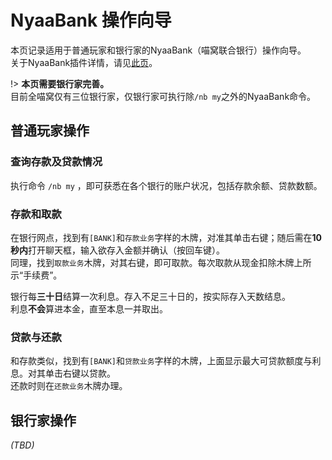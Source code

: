 # NyaaBank 操作向导

本页记录适用于普通玩家和银行家的NyaaBank（喵窝联合银行）操作向导。  
关于NyaaBank插件详情，请见[此页](nyaa/economic/nyaabank.md "NyaaBank介绍")。

!> **本页需要银行家完善。**  
目前全喵窝仅有三位银行家，仅银行家可执行除`/nb my`之外的NyaaBank命令。

## 普通玩家操作
### 查询存款及贷款情况
执行命令 `/nb my` ，即可获悉在各个银行的账户状况，包括存款余额、贷款数额。

### 存款和取款
在银行网点，找到有`[BANK]`和`存款业务`字样的木牌，对准其单击右键；随后需在**10秒内**打开聊天框，输入欲存入金额并确认（按回车键）。  
同理，找到`取款业务`木牌，对其右键，即可取款。每次取款从现金扣除木牌上所示“手续费”。

银行每**三十日**结算一次利息。存入不足三十日的，按实际存入天数结息。  
利息**不会**算进本金，直至本息一并取出。

### 贷款与还款
和存款类似，找到有`[BANK]`和`贷款业务`字样的木牌，上面显示最大可贷款额度与利息。对其单击右键以贷款。  
还款时则在`还款业务`木牌办理。

## 银行家操作
*(TBD)*